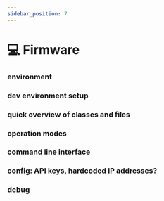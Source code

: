 ```yaml
---
sidebar_position: 7
---
```


# 💻 Firmware

### environment
### dev environment setup
### quick overview of classes and files
### operation modes
### command line interface
### config: API keys, hardcoded IP addresses?
### debug